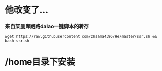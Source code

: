 # 他改变了...
### 来自某删库跑路dalao一键脚本的转存
```wget https://raw.githubusercontent.com/zhsama4396/He/master/ssr.sh && bash ssr.sh```
# /home目录下安装
